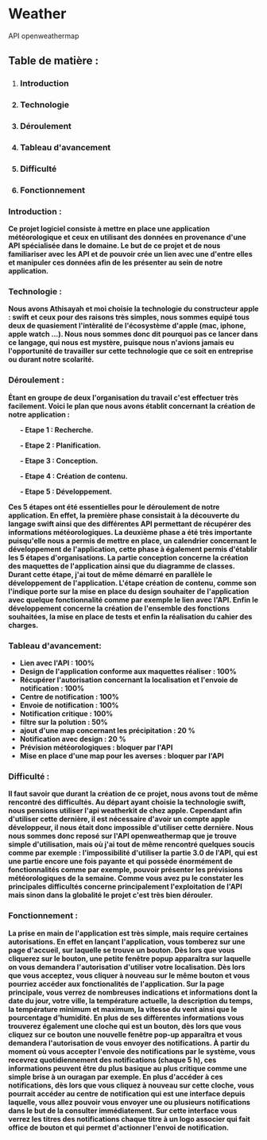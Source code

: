 # Weather
API openweathermap

<h2>Table de matière :</h2>

<ol>
 <li><h3><strong>Introduction</h3></li>
 <li><h3><strong>Technologie</h3></strong></li>
 <li><h3><strong>Déroulement</h3></strong></li>
 <li><h3><strong>Tableau d'avancement</h3></strong></li>
 <li><h3><strong>Difficulté</h3></strong></li>
 <li><h3><strong>Fonctionnement</h3></strong></li>
</ol>

<h3><strong>Introduction :</h3></strong>
Ce projet logiciel consiste à mettre en place une application météorologique et ceux en utilisant des données en provenance d'une API spécialisée 
dans le domaine. Le but de ce projet et de nous familiariser avec les API et de pouvoir crée un lien avec une d'entre elles et manipuler ces données 
afin de les présenter au sein de notre application.

<h3><strong>Technologie :</h3></strong>
Nous avons Athisayah et moi choisie la technologie du constructeur apple : swift et ceux pour des raisons très simples, nous sommes equipé tous deux de
quasiement l'intèralité de l'écosystème d'apple (mac, iphone, apple watch ...). Nous nous sommes donc dit pourquoi pas ce lancer dans ce langage, qui nous 
est mystère, puisque nous n'avions jamais eu l'opportunité de travailler sur cette technologie que ce soit en entreprise ou durant notre scolarité.<p>

<strong><h3>Déroulement :</h3></strong>
Étant en groupe de deux l'organisation du travail c'est effectuer très facilement. Voici le plan que nous avons établit concernant 
la création de notre application :<p>
 <strong><ul> - Etape 1 : Recherche.</ul></strong>
 <strong><ul> - Etape 2 : Planification.</ul></strong>
 <strong><ul> - Etape 3 : Conception.</ul></strong>
 <strong><ul> - Etape 4 : Création de contenu.</ul></strong>
 <strong><ul> - Etape 5 : Développement.</ul></strong>

<p>
Ces 5 étapes ont été essentielles pour le déroulement de notre application. En effet, la première phase consistait à la découverte du langage swift ainsi
que des différentes API permettant de récupérer des informations météorologiques. La deuxième phase a été très importante puisqu'elle nous a permis
de mettre en place, un calendrier concernant le développement de l'application, cette phase à également permis d'établir les 5 étapes d'organisations.
La partie conception concerne la création des maquettes de l'application ainsi que du diagramme de classes. Durant cette étape, j'ai tout de même démarré
en parallèle le développement de l'application. L'étape création de contenu, comme son l'indique porte sur la mise en place du design souhaiter 
de l'application avec quelque fonctionnalité comme par exemple le lien avec l'API. Enfin le développement concerne la création de l'ensemble
des fonctions souhaitées, la mise en place de tests et enfin la réalisation du cahier des charges.

<strong><h3>Tableau d'avancement:</h3></strong>
- Lien avec l'API : 100%
- Design de l'application conforme aux maquettes réaliser : 100%
- Récupérer l'autorisation concernant la localisation et l'envoie de notification : 100%
- Centre de notification : 100%
- Envoie de notification : 100%
- Notification critique : 100%
- filtre sur la polution : 50%
- ajout d'une map concernant les précipitation : 20 %
- Notification avec design : 20 %
- Prévision météorologiques : bloquer par l'API
- Mise en place d'une map pour les averses : bloquer par l'API

<strong><h3>Difficulté :</h3></strong>
Il faut savoir que durant la création de ce projet, nous avons tout de même rencontré des difficultés. Au départ ayant choisie la technologie swift,
nous pensions utiliser l'api weatherkit de chez apple. Cependant afin d'utiliser cette dernière, il est nécessaire d'avoir un compte apple développeur,
il nous était donc impossible d'utiliser cette dernière. Nous nous sommes donc reposé sur l'API openweathermap que je trouve simple d'utilisation, 
mais où j'ai tout de même rencontré quelques soucis comme par exemple : l'impossibilité d'utiliser la partie 3.0 de l'API, qui est une partie encore 
une fois payante et qui possède énormément de fonctionnalités comme par exemple, pouvoir présenter les prévisions météorologiques de la semaine. 
Comme vous avez pu le constater les principales difficultés concerne principalement l'exploitation de l'API mais sinon dans la globalité 
le projet c'est très bien dérouler.

<strong><h3>Fonctionnement :</h3></strong>
La prise en main de l'application est très simple, mais require certaines autorisations. En effet en lançant l'application, vous tomberez sur une page d'accueil, sur laquelle se trouve un bouton. Dès lors que vous cliquerez sur le bouton, une petite fenêtre popup apparaîtra sur laquelle on vous demandera l'autorisation d'utiliser votre localisation. Dès lors que vous acceptez, vous cliquer à nouveau sur le même bouton et vous pourriez accéder aux fonctionalités de l'application. Sur la page principale, vous verrez de nombreuses indications et informations dont la date du jour, votre ville, la température actuelle, la description du temps, la température minimum et maximum, la vitesse du vent ainsi que le pourcentage d'humidité. En plus de ses diffèrentes informations vous trouverez également une cloche qui est un bouton, dès lors que vous cliquez sur ce bouton une nouvelle fenêtre pop-up apparaîtra et vous demandera l'autorisation de vous envoyer des notifications. À partir du moment où vous accepter l'envoie des notifications par le système, vous recevrez quotidiennement des notifications (chaque 5 h), ces informations peuvent être du plus basique au plus critique comme une simple brise à un ouragan par exemple. En plus d'accéder à ces notifications, dès lors que vous cliquez à nouveau sur cette cloche, vous pourrait accéder au centre de notification qui est une interface depuis laquelle, vous allez pouvoir vous envoyer une ou plusieurs notifications dans le but de la consulter immédiatement. Sur cette interface vous verrez les titres des notifications chaque titre à un logo associer qui fait office de bouton et qui permet d'actionner l'envoi de notification.
